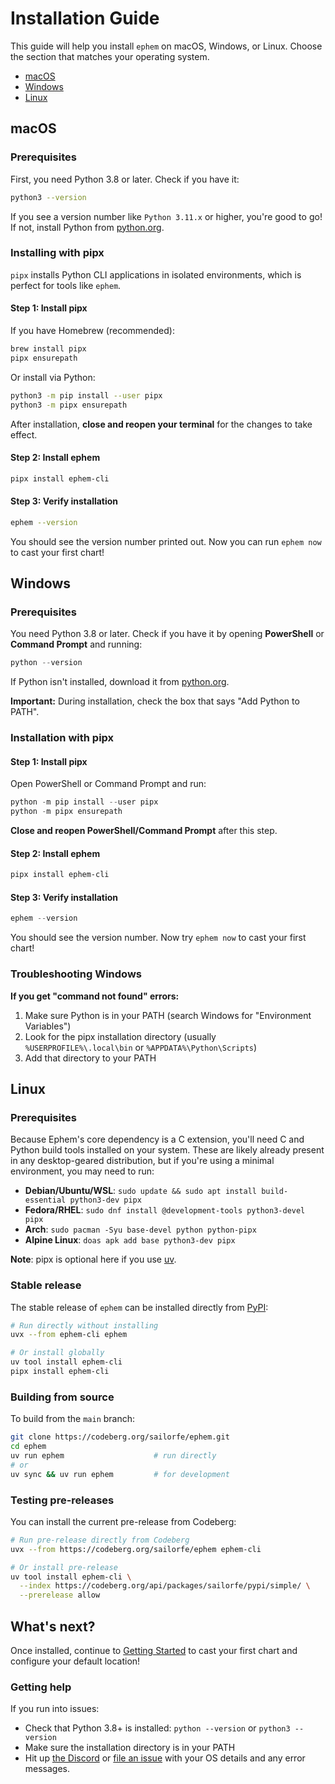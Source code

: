 # Installation Guide

This guide will help you install `ephem` on macOS, Windows, or Linux. Choose the section that matches your operating system.

- [macOS](#macos)
- [Windows](#windows)
- [Linux](#linux)

<a name="macos"></a>
## macOS

### Prerequisites

First, you need Python 3.8 or later. Check if you have it:

```sh
python3 --version
```

If you see a version number like `Python 3.11.x` or higher, you're good to go! If not, install Python from [python.org](https://www.python.org/downloads/).

### Installing with pipx

`pipx` installs Python CLI applications in isolated environments, which is perfect for tools like `ephem`.

#### Step 1: Install pipx

If you have Homebrew (recommended):

```sh
brew install pipx
pipx ensurepath
```

Or install via Python:

```sh
python3 -m pip install --user pipx
python3 -m pipx ensurepath
```

After installation, **close and reopen your terminal** for the changes to take effect.

#### Step 2: Install ephem

```sh
pipx install ephem-cli
```

#### Step 3: Verify installation

```sh
ephem --version
```

You should see the version number printed out. Now you can run `ephem now` to cast your first chart!

<a name="windows"></a>
## Windows

### Prerequisites

You need Python 3.8 or later. Check if you have it by opening **PowerShell** or **Command Prompt** and running:

```powershell
python --version
```

If Python isn't installed, download it from [python.org](https://www.python.org/downloads/).

**Important:** During installation, check the box that says "Add Python to PATH".

### Installation with pipx

#### Step 1: Install pipx

Open PowerShell or Command Prompt and run:

```powershell
python -m pip install --user pipx
python -m pipx ensurepath
```

**Close and reopen PowerShell/Command Prompt** after this step.

#### Step 2: Install ephem

```powershell
pipx install ephem-cli
```

#### Step 3: Verify installation

```powershell
ephem --version
```

You should see the version number. Now try `ephem now` to cast your first chart!

### Troubleshooting Windows

**If you get "command not found" errors:**

1. Make sure Python is in your PATH (search Windows for "Environment Variables")
2. Look for the pipx installation directory (usually `%USERPROFILE%\.local\bin` or `%APPDATA%\Python\Scripts`)
3. Add that directory to your PATH


<a name="linux"></a>
## Linux

### Prerequisites

Because Ephem's core dependency is a C extension, you'll need C and Python build tools installed on your system. These are likely already present in any desktop-geared distribution, but if you're using a minimal environment, you may need to run:

- **Debian/Ubuntu/WSL**: `sudo update && sudo apt install build-essential python3-dev pipx`
- **Fedora/RHEL**: `sudo dnf install @development-tools python3-devel pipx`
- **Arch**: `sudo pacman -Syu base-devel python python-pipx`
- **Alpine Linux**: `doas apk add base python3-dev pipx`

**Note**: pipx is optional here if you use [uv](https://astral.sh/uv).

### Stable release

The stable release of `ephem` can be installed directly from [PyPI](https://pypi.org/project/ephem-cli):

```sh
# Run directly without installing
uvx --from ephem-cli ephem

# Or install globally
uv tool install ephem-cli
pipx install ephem-cli
```

### Building from source

To build from the `main` branch:

```sh
git clone https://codeberg.org/sailorfe/ephem.git
cd ephem
uv run ephem                    # run directly
# or
uv sync && uv run ephem         # for development
```

### Testing pre-releases

You can install the current pre-release from Codeberg:

```sh
# Run pre-release directly from Codeberg
uvx --from https://codeberg.org/sailorfe/ephem ephem-cli

# Or install pre-release
uv tool install ephem-cli \
  --index https://codeberg.org/api/packages/sailorfe/pypi/simple/ \
  --prerelease allow
```


## What's next?

Once installed, continue to [Getting Started](./10-getting-started.md) to cast your first chart and configure your default location!

### Getting help

If you run into issues:

- Check that Python 3.8+ is installed: `python --version` or `python3 --version`
- Make sure the installation directory is in your PATH
- Hit up [the Discord](https://discord.gg/b3vA5ZhSu2) or [file an issue](https://codeberg.org/sailorfe/ephem/issues) with your OS details and any error messages.
